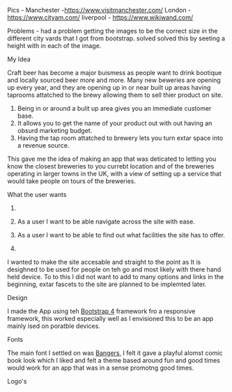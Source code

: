 Pics - Manchester -https://www.visitmanchester.com/
       London - https://www.cityam.com/
       liverpool - https://www.wikiwand.com/


Problems - had a problem getting the images to be the correct size in the different city vards that I got from bootstrap. solved 
solved this by seeting a height with in each of the image.


My Idea

Craft beer has become a major buismess as people want to drink bootique and locally sourced beer more and more. Many new beweries 
are opening up every year, and they are opening up in or near built up areas having taprooms attatched to the brewy allowing them 
to sell thier product on site.

1. Being in or around a bulit up area gives you an immediate customer base.
2. It allows you to get the name of your product out with out having an obsurd marketing budget.
3. Having the tap room attatched to brewery lets you turn extar space into a revenue source.

This gave me the idea of making an app that was deticated to letting you know the closest breweries to you currebt location and of the 
breweries operating in larger towns in the UK, with a view of setting up a service that would take people on tours of the breweries.

What the user wants

1. 

1. As a user I want to be able navigate across the site with ease.
2. As a user I want to be able to find out what facilities the site has to offer.
3. 


I wanted to make the site accesable and straight to the point as It is desighned to be used for people on teh go and most likely with 
there hand held device. To to this I did not want to add to many options and links in the beginning, extar fascets to the site are planned to 
be implemted later.

Design 

I made the App using teh [Bootstrap 4](https://getbootstrap.com/) framework fro a responsive framework, this worked especially well as I envisioned
this to be an app mainly ised on poratble devices.

Fonts

The main font I settled on was [Bangers](https://fonts.google.com/specimen/Bangers), I felt it gave a playful alomst comic book look which I liked
and felt a theme based around fun and good times would work for an app that was in a sense promotng good times.

Logo's 
